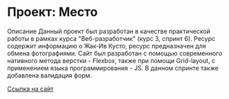 # Проект: Место

Описание
Данный проект был разработан в качестве практической работы в рамках курса "Веб-разработчик" (курс 3, спринт 6).
Ресурс содержит информацию о Жак-Ив Кусто, ресурс предназначен для обмена фотографиями.
Сайт был разработан с помощью современного нативного метода верстки - Flexbox, также при помощи Grid-layout, c применением языка программирования - JS. В данном спринте также добавлена валидация форм.

[Ссылка на сайт](https://dianadobriak25.github.io/mesto)

